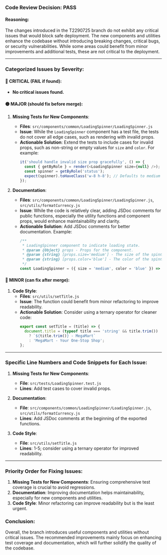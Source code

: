 ### Code Review Decision: **PASS**

#### Reasoning:
The changes introduced in the T2290725 branch do not exhibit any critical issues that would block safe deployment. The new components and utilities enhance the codebase without introducing breaking changes, critical bugs, or security vulnerabilities. While some areas could benefit from minor improvements and additional tests, these are not critical to the deployment.

---

### Categorized Issues by Severity:

#### 🔴 CRITICAL (FAIL if found):
- **No critical issues found.**

#### 🟡 MAJOR (should fix before merge):
1. **Missing Tests for New Components**:
   - **Files**: `src/components/common/LoadingSpinner/LoadingSpinner.js`
   - **Issue**: While the `LoadingSpinner` component has a test file, the tests do not cover all edge cases, such as rendering with invalid props.
   - **Actionable Solution**: Extend the tests to include cases for invalid props, such as non-string or empty values for `size` and `color`. For example:
     ```javascript
     it('should handle invalid size prop gracefully', () => {
       const { getByRole } = render(<LoadingSpinner size={null} />);
       const spinner = getByRole('status');
       expect(spinner).toHaveClass('w-8 h-8'); // Defaults to medium size
     });
     ```

2. **Documentation**:
   - **Files**: `src/components/common/LoadingSpinner/LoadingSpinner.js`, `src/utils/formatCurrency.js`
   - **Issue**: While the code is relatively clear, adding JSDoc comments for public functions, especially the utility functions and component props, would enhance maintainability and clarity.
   - **Actionable Solution**: Add JSDoc comments for better documentation. Example:
     ```javascript
     /**
      * LoadingSpinner component to indicate loading state.
      * @param {Object} props - Props for the component.
      * @param {string} [props.size='medium'] - The size of the spinner.
      * @param {string} [props.color='blue'] - The color of the spinner.
      */
     const LoadingSpinner = ({ size = 'medium', color = 'blue' }) => { ... }
     ```

#### 🔵 MINOR (can fix after merge):
1. **Code Style**:
   - **Files**: `src/utils/setTitle.js`
   - **Issue**: The function could benefit from minor refactoring to improve readability.
   - **Actionable Solution**: Consider using a ternary operator for cleaner code:
     ```javascript
     export const setTitle = (title) => {
       document.title = (typeof title === 'string' && title.trim())
         ? `${title.trim()} - MegaMart`
         : 'MegaMart - Your One-Stop Shop';
     };
     ```

---

### Specific Line Numbers and Code Snippets for Each Issue:

1. **Missing Tests for New Components**:
   - **File**: `src/tests/LoadingSpinner.test.js`
   - **Lines**: Add test cases to cover invalid props.

2. **Documentation**:
   - **File**: `src/components/common/LoadingSpinner/LoadingSpinner.js`, `src/utils/formatCurrency.js`
   - **Lines**: Add JSDoc comments at the beginning of the exported functions.

3. **Code Style**:
   - **File**: `src/utils/setTitle.js`
   - **Lines**: 1-5; consider using a ternary operator for improved readability.

---

### Priority Order for Fixing Issues:
1. **Missing Tests for New Components**: Ensuring comprehensive test coverage is crucial to avoid regressions.
2. **Documentation**: Improving documentation helps maintainability, especially for new components and utilities.
3. **Code Style**: Minor refactoring can improve readability but is the least urgent.

### Conclusion:
Overall, the branch introduces useful components and utilities without critical issues. The recommended improvements mainly focus on enhancing test coverage and documentation, which will further solidify the quality of the codebase.